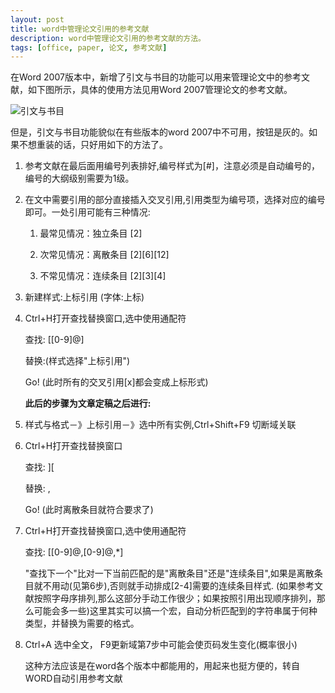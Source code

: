 ```yaml
---
layout: post
title: word中管理论文引用的参考文献
description: word中管理论文引用的参考文献的方法。
tags: [office, paper, 论文, 参考文献]
---
```


在Word 2007版本中，新增了引文与书目的功能可以用来管理论文中的参考文献，如下图所示，具体的使用方法见用Word 2007管理论文的参考文献。

<img src="http://www.lubanren.net/weblog/zb_users/upload/bababian/1EE7130AFBA842948D6852DEE92715CC.jpg" alt="引文与书目">

但是，引文与书目功能貌似在有些版本的word 2007中不可用，按钮是灰的。如果不想重装的话，只好用如下的方法了。

<!--more-->

1. 参考文献在最后面用编号列表排好,编号样式为[#]，注意必须是自动编号的，编号的大纲级别需要为1级。

2. 在文中需要引用的部分直接插入交叉引用,引用类型为编号项，选择对应的编号即可。一处引用可能有三种情况:

    1) 最常见情况：独立条目 [2]

    2) 次常见情况：离散条目 [2][6][12]

    3) 不常见情况：连续条目 [2][3][4]

3. 新建样式:上标引用 (字体:上标)

4. Ctrl+H打开查找替换窗口,选中使用通配符

    查找: \[[0-9]@\]

    替换:(样式选择"上标引用")

    Go! (此时所有的交叉引用[x]都会变成上标形式)

    <strong>此后的步骤为文章定稿之后进行:</strong>

5. 样式与格式－》上标引用－》选中所有实例,Ctrl+Shift+F9 切断域关联

6. Ctrl+H打开查找替换窗口

    查找: ][

    替换: ,

    Go! (此时离散条目就符合要求了)

7. Ctrl+H打开查找替换窗口,选中使用通配符

    查找: \[[0-9]@,[0-9]@,*\]

    "查找下一个"比对一下当前匹配的是"离散条目"还是"连续条目",如果是离散条目就不用动(见第6步),否则就手动排成[2-4]需要的连续条目样式. (如果参考文献按照字母序排列,那么这部分手动工作很少；如果按照引用出现顺序排列，那么可能会多一些)这里其实可以搞一个宏，自动分析匹配到的字符串属于何种类型，并替换为需要的格式。

8. Ctrl+A 选中全文， F9更新域第7步中可能会使页码发生变化(概率很小)

    这种方法应该是在word各个版本中都能用的，用起来也挺方便的，转自WORD自动引用参考文献
